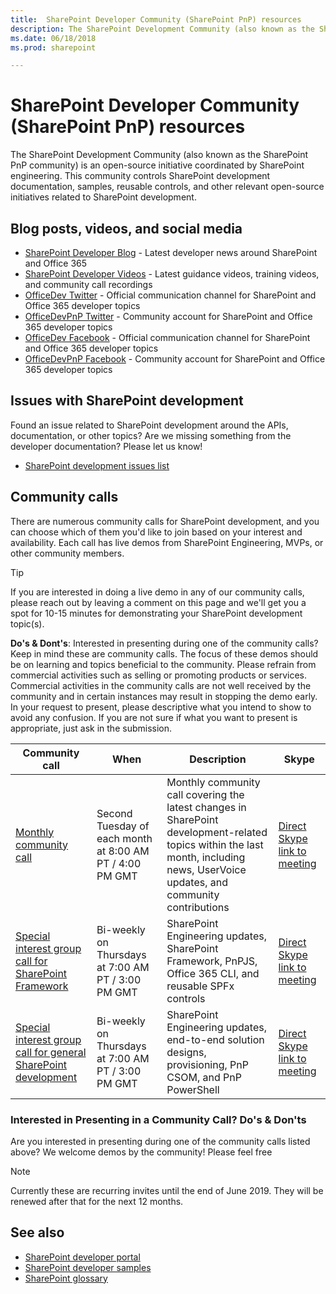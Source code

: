 ```yaml
---
title:  SharePoint Developer Community (SharePoint PnP) resources
description: The SharePoint Development Community (also known as the SharePoint PnP community) is an open-source initiative coordinated by SharePoint engineering. 
ms.date: 06/18/2018
ms.prod: sharepoint

---
```


# SharePoint Developer Community (SharePoint PnP) resources

The SharePoint Development Community (also known as the SharePoint PnP community) is an open-source initiative coordinated by SharePoint engineering. This community controls SharePoint development documentation, samples, reusable controls, and other relevant open-source initiatives related to SharePoint development.

## Blog posts, videos, and social media

* [SharePoint Developer Blog](http://dev.office.com/blogs) - Latest developer news around SharePoint and Office 365
* [SharePoint Developer Videos](http://aka.ms/spdev-videos) - Latest guidance videos, training videos, and community call recordings
* [OfficeDev Twitter](https://twitter.com/officedev) - Official communication channel for SharePoint and Office 365 developer topics
* [OfficeDevPnP Twitter](https://twitter.com/officedevpnp) - Community account for SharePoint and Office 365 developer topics
* [OfficeDev Facebook](https://www.facebook.com/OfficeDev/) - Official communication channel for SharePoint and Office 365 developer topics
* [OfficeDevPnP Facebook](https://www.facebook.com/OfficeDevPnP/) - Community account for SharePoint and Office 365 developer topics


## Issues with SharePoint development

Found an issue related to SharePoint development around the APIs, documentation, or other topics? Are we missing something from the developer documentation? Please let us know!

* [SharePoint development issues list](https://github.com/SharePoint/sp-dev-docs/issues)

## Community calls

There are numerous community calls for SharePoint development, and you can choose which of them you'd like to join based on your interest and availability. Each call has live demos from SharePoint Engineering, MVPs, or other community members. 

> [!TIP]
> If you are interested in doing a live demo in any of our community calls, please reach out by leaving a comment on this page and we'll get you a spot for 10-15 minutes for demonstrating your SharePoint development topic(s).
> 
> **Do's & Dont's**: Interested in presenting during one of the community calls? Keep in mind these are community calls. The focus of these demos should be on learning and topics beneficial to the community. Please refrain from commercial activities such as selling or promoting products or services. Commercial activities in the community calls are not well received by the community and in certain instances may result in stopping the demo early. In your request to present, please descriptive what you intend to show to avoid any confusion. If you are not sure if what you want to present is appropriate, just ask in the submission.

| Community call | When | Description | Skype |
|--------|--------|--------|--------|
| [Monthly community call](https://aka.ms/sppnp-call) | Second Tuesday of each month at 8:00 AM PT / 4:00 PM GMT | Monthly community call covering the latest changes in SharePoint development-related topics within the last month, including news, UserVoice updates, and community contributions | [Direct Skype link to meeting](https://aka.ms/spdev-call-join) |
| [Special interest group call for SharePoint Framework](https://aka.ms/spdev-spfx-call) | Bi-weekly on Thursdays at 7:00 AM PT / 3:00 PM GMT | SharePoint Engineering updates, SharePoint Framework, PnPJS, Office 365 CLI, and reusable SPFx controls  |  [Direct Skype link to meeting](https://aka.ms/spdev-spfx-call-join) |
| [Special interest group call for general SharePoint development](https://aka.ms/spdev-sig-call) | Bi-weekly on Thursdays at 7:00 AM PT / 3:00 PM GMT | SharePoint Engineering updates, end-to-end solution designs, provisioning, PnP CSOM, and PnP PowerShell |  [Direct Skype link to meeting](https://aka.ms/spdev-sig-call-join) |

### Interested in Presenting in a Community Call? Do's & Don'ts

Are you interested in presenting during one of the community calls listed above? We welcome demos by the community! Please feel free

> [!NOTE]
> Currently these are recurring invites until the end of June 2019. They will be renewed after that for the next 12 months.

## See also

- [SharePoint developer portal](http://aka.ms/spdev)
- [SharePoint developer samples](http://aka.ms/spdev-samples)
- [SharePoint glossary](../general-development/sharepoint-glossary.md) 

